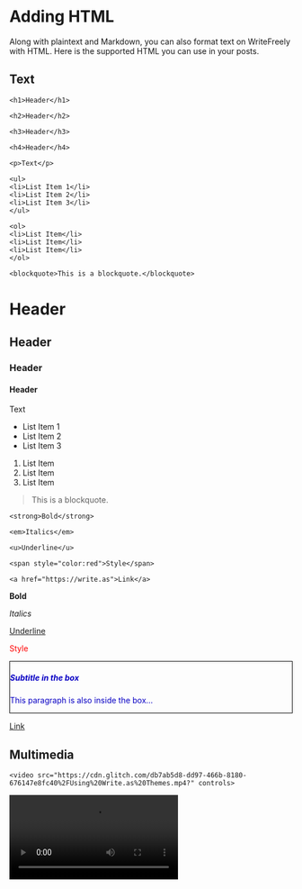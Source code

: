 # Adding HTML

Along with plaintext and Markdown, you can also format text on WriteFreely with HTML. Here is the supported HTML you can use in your posts.


## Text

```
<h1>Header</h1>

<h2>Header</h2>

<h3>Header</h3>

<h4>Header</h4>

<p>Text</p>

<ul>
<li>List Item 1</li>
<li>List Item 2</li>
<li>List Item 3</li>
</ul>

<ol>
<li>List Item</li>
<li>List Item</li>
<li>List Item</li>
</ol>

<blockquote>This is a blockquote.</blockquote>
```

<h1>Header</h1>

<h2>Header</h2>

<h3>Header</h3>

<h4>Header</h4>

<p>Text</p>

<ul>
<li>List Item 1</li>
<li>List Item 2</li>
<li>List Item 3</li>
</ul>

<ol>
<li>List Item</li>
<li>List Item</li>
<li>List Item</li>
</ol>

<blockquote>This is a blockquote.</blockquote>

```
<strong>Bold</strong>

<em>Italics</em>

<u>Underline</u>

<span style="color:red">Style</span>

<a href="https://write.as">Link</a>

```

<strong>Bold</strong>

<em>Italics</em>

<u>Underline</u>

<span style="color:red">Style</span>

<div id="myDiv" name="myDiv" title="Example Div Element" style="color: #0900C4; border: 1px solid black;">
  <h5>Subtitle in the box</h5>
  <p>This paragraph is also inside the box...</p>
</div>

<a href="https://write.as">Link</a>

## Multimedia

```
<video src="https://cdn.glitch.com/db7ab5d8-dd97-466b-8180-676147e8fc40%2FUsing%20Write.as%20Themes.mp4?" controls>
```

<video src="https://cdn.glitch.com/db7ab5d8-dd97-466b-8180-676147e8fc40%2FUsing%20Write.as%20Themes.mp4?" controls>


```
<iframe width="560" height="315" src="https://www.youtube.com/embed/HJT8yYf-XPs" frameborder="0" allow="accelerometer; autoplay; encrypted-media; gyroscope; picture-in-picture" allowfullscreen></iframe>
```

<iframe width="560" height="315" src="https://www.youtube.com/embed/HJT8yYf-XPs" frameborder="0" allow="accelerometer; autoplay; encrypted-media; gyroscope; picture-in-picture" allowfullscreen></iframe>


```
<audio src="https://cdn.glitch.com/db7ab5d8-dd97-466b-8180-676147e8fc40%2F%2333%20-%20Reflection%2014%20about.mp3" controls>
```

<audio src="https://cdn.glitch.com/db7ab5d8-dd97-466b-8180-676147e8fc40%2F%2333%20-%20Reflection%2014%20about.mp3" controls>


```
<img src="https://i.snap.as/2HKPL0c.png"></img>
```

<img src="https://i.snap.as/2HKPL0c.png"></img>
